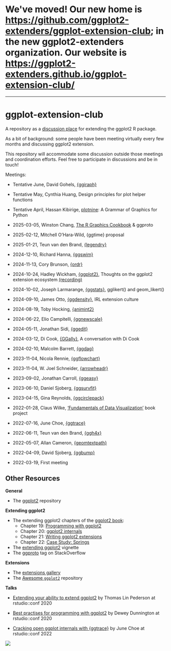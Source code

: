 # We've moved!  Our new home is https://github.com/ggplot2-extenders/ggplot-extension-club; in the new ggplot2-extenders organization.  Our website is https://ggplot2-extenders.github.io/ggplot-extension-club/

---

<!-- @teunbrand, could you open discussions here, and just put a note that discussions have moved to:   https://github.com/ggplot2-extenders/ggplot-extension-club/discussions  ...

I think we could also do github pages to the *old* address - w/ readme serving the site, and so the 'We've moved' message would appear instead of the 404.

Looks like new traffic has found it's way to the new home, but not sure everyone would manage w/o redirects - not as automatic with user -> organization change, as compared to repo name change.

I need to update this link in the website @ggplot2-extenders, other links are looking okay

![image](https://github.com/user-attachments/assets/afd34b3a-da6d-4105-91aa-98ce98c78152)
 README.md is generated from README.Rmd. Please edit that file -->

# ggplot-extension-club

A repository as a [discussion
place](https://github.com/teunbrand/ggplot-extension-club/discussions)
for extending the ggplot2 R package.

As a bit of background: some people have been meeting virtually every
few months and discussing ggplot2 extension.

This repository will accommodate some discussion outside those meetings
and coordination efforts. Feel free to participate in discussions and be
in touch!

Meetings:

- Tentative June, David Gohels,
  [{ggiraph}](https://davidgohel.github.io/ggiraph/)

- Tentative May, Cynthia Huang, Design principles for plot helper
  functions

- Tentative April, Hassan Kibirige, [plotnine](https://plotnine.org/): A
  Grammar of Graphics for Python

- 2025-03-05, Winston Chang, [The R Graphics
  Cookbook](https://r-graphics.org/) & ggproto

- 2025-02-12, Mitchell O’Hara-Wild, {ggtime} proposal

- 2025-01-21, Teun van den Brand,
  [{legendry}](https://github.com/teunbrand/legendry)

- 2024-12-10, Richard Hanna,
  [{ggswim}](https://github.com/CHOP-CGTInformatics/ggswim)

- 2024-11-13, Cory Brunson,
  [{ordr}](https://github.com/corybrunson/ordr/)

- 2024-10-24, Hadley Wickham,
  [{ggplot2}](https://github.com/tidyverse/ggplot2/), Thoughts on the
  ggplot2 extension ecosystem
  [(recording)](https://www.youtube.com/watch?v=kjjcgdkowXs&feature=youtu.be)

- 2024-10-02, Joseph Larmarange,
  [{ggstats}](https://github.com/larmarange/ggstats/), gglikert() and
  geom_likert()

- 2024-09-10, James Otto,
  [{ggdensity}](https://github.com/jamesotto852/ggdensity/), IRL
  extension culture

- 2024-08-19, Toby Hocking,
  [{animint2}](https://github.com/animint/animint2)

- 2024-06-22, Elio Campitelli,
  [{ggnewscale}](https://github.com/eliocamp/ggnewscale/)

- 2024-05-11, Jonathan Sidi,
  [{ggedit}](https://github.com/yonicd/ggedit)

- 2024-03-12, Di Cook, [{GGally}](https://github.com/ggobi/ggally/), A
  conversation with Di Cook

- 2024-02-10, Malcolm Barrett,
  [{ggdag}](https://github.com/r-causal/ggdag/)

- 2023-11-04, Nicola Rennie,
  [{ggflowchart}](https://github.com/nrennie/ggflowchart)

- 2023-11-04, W. Joel Schneider,
  [{arrowheadr}](https://github.com/wjschne/arrowheadr)

- 2023-09-02, Jonathan Carroll,
  [{ggeasy}](https://github.com/jonocarroll/ggeasy/)

- 2023-06-10, Daniel Sjoberg,
  [{ggsurvfit}](https://github.com/pharmaverse/ggsurvfit/)

- 2023-04-15, Gina Reynolds,
  [{ggcirclepack}](https://github.com/EvaMaeRey/ggcirclepack)

- 2022-01-28, Claus Wilke, [‘Fundamentals of Data
  Visualization’](https://github.com/clauswilke/dataviz) book project

- 2022-07-16, June Choe,
  [{ggtrace}](https://github.com/yjunechoe/ggtrace/)

- 2022-06-11, Teun van den Brand,
  [{ggh4x}](https://github.com/teunbrand/ggh4x/)

- 2022-05-07, Allan Cameron,
  [{geomtextpath}](https://github.com/AllanCameron/geomtextpath/)

- 2022-04-09, David Sjoberg,
  [{ggbump}](https://github.com/davidsjoberg/ggbump)

- 2022-03-19, First meeting

<!-- -   [{animint2}](https://github.com/animint/animint2), Toby Hocking, August 19, 2024 -->
<!-- Past meetings -->
<!-- -   [{ggnewscale}](https://eliocamp.github.io/ggnewscale/), Elio Campitelli, June 22/23, 2024 -->
<!-- -   [{ggedit}](https://yonicd.github.io/ggedit/), Jonathan Sidi, May 11, 2024 -->
<!-- -   A conversation with Di Cook, early extension and [{GGally}](https://ggobi.github.io/ggally/), March 12/13, 2024 -->
<!-- -   [{ggdag}](https://r-causal.github.io/ggdag/), Malcolm Barrett, Feb 10, 2024 -->
<!-- -   [{ggflowchart}](https://nrennie.rbind.io/ggflowchart/) Nicola Rennie & [{arrowheadr}](https://wjschne.github.io/arrowheadr/) W. Joel Schneider Nov 4, 2023 -->
<!-- -   [{ggeasy}](https://jonocarroll.github.io/ggeasy/) Jonathan Carroll, Sept 2, 2023 -->
<!-- -   [{ggsurvfit}](https://www.danieldsjoberg.com/ggsurvfit/), Daniel Sjoberg, June 10, 2023 -->
<!-- -   [{ggcirclepack}](https://github.com/EvaMaeRey/ggcirclepack), Gina Reynolds, April 15, 2023 -->
<!-- -   [*Fundamentals of Data Visualization*](), Claus Wilke, Jan 28, 2023 -->
<!-- -   [{ggtrace}](https://yjunechoe.github.io/ggtrace/), June Choe, July 16, 2022 -->
<!-- -   [{ggh4x}](https://teunbrand.github.io/ggh4x/), Teun Van Den Brand, June 11, 2022 -->
<!-- -   [{geomtextpath}](https://allancameron.github.io/geomtextpath/) Allan Cameron May 7, 2022 -->
<!-- -   [{ggbump}](https://github.com/davidsjoberg/ggbump) David Sjoberg, April 9, 2022 -->

## Other Resources

**General**

- The [ggplot2](https://github.com/tidyverse/ggplot2) repository

**Extending ggplot2**

- The extending ggplot2 chapters of the [ggplot2
  book](https://ggplot2-book.org/):
  - Chapter 19: [Programming with
    ggplot2](https://ggplot2-book.org/programming.html)
  - Chapter 20: [ggplot2
    internals](https://ggplot2-book.org/internals.html)
  - Chapter 21: [Writing ggplot2
    extensions](https://ggplot2-book.org/extensions.html)
  - Chapter 22: [Case Study:
    Springs](https://ggplot2-book.org/spring1.html)
- The [extending
  ggplot2](https://ggplot2.tidyverse.org/articles/extending-ggplot2.html)
  vignette
- The [ggproto](https://stackoverflow.com/questions/tagged/ggproto) tag
  on StackOverflow

**Extensions**

- The [extensions gallery](https://exts.ggplot2.tidyverse.org/gallery/)
- The [Awesome `ggplot2`](https://github.com/erikgahner/awesome-ggplot2)
  repository

**Talks**

- [Extending your ability to extend
  ggplot2](https://www.rstudio.com/resources/rstudioconf-2020/extending-your-ability-to-extend-ggplot2/)
  by Thomas Lin Pederson at rstudio::conf 2020

- [Best practises for programming with
  ggplot2](https://www.rstudio.com/resources/rstudioconf-2020/best-practices-for-programming-with-ggplot2/)
  by Dewey Dunnington at rstudio::conf 2020

- [Cracking open ggplot internals with
  {ggtrace}](https://www.rstudio.com/resources/rstudioconf-2020/best-practices-for-programming-with-ggplot2/)
  by June Choe at rstudio::conf 2022

![](https://github.com/teunbrand/ggplot-extension-club/blob/main/ggextenders-hex_files/figure-html/unnamed-chunk-1-1.png?raw=true)
